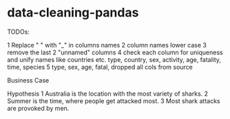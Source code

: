 # data-cleaning-pandas
TODOs:

1 Replace " " with "_" in columns names
2 column names lower case
3 remove the last 2 "unnamed" columns
4 check each column for uniqueness and unify names like countries etc.
  type, country, sex, activity, age, fatality, time, species
5 type, sex, age, fatal, dropped all cols from source



Business Case


Hypothesis
1 Australia is the location with the most variety of sharks. 
2 Summer is the time, where people get attacked most. 
3 Most shark attacks are provoked by men. 

